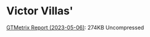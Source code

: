 # Victor Villas'

[GTMetrix Report (2023-05-06)][gtmr]: 274KB Uncompressed

[gtmr]: https://gtmetrix.com/reports/victor.villas/VzFMzgad/
